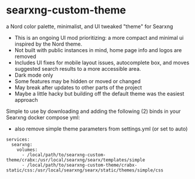 # searxng-custom-theme
a Nord color palette, minimalist, and UI tweaked "theme" for Searxng

- This is an ongoing UI mod prioritizing: a more compact and minimal ui inspired by the Nord theme.
- Not built with public instances in mind, home page info and logos are removed
- Includes UI fixes for mobile layout issues, autocomplete box, and moves suggested search results to a more accessible area. 
- Dark mode only
- Some features may be hidden or moved or changed
- May break after updates to other parts of the project
- Maybe a little hacky but building off the default theme was the easiest approach
  
Simple to use by downloading and adding the following (2) binds in your Searxng docker compose yml:
* also remove simple theme parameters from settings.yml (or set to auto)
```
services:
  searxng:
    volumes:
      - /local/path/to/searxng-custom-theme/crabx:/usr/local/searxng/searx/templates/simple
      - /local/path/to/searxng-custom-theme/crabx-static/css:/usr/local/searxng/searx/static/themes/simple/css
```
